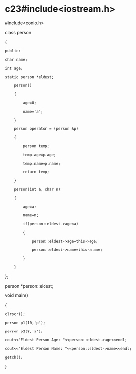 # c23#include<iostream.h>

#include<conio.h>

class person

{

	public:

	char name;

	int age;

	static person *eldest;

		person()

		{

			age=0;

			name='a';

		}

		person operator = (person &p)

		{

			person temp;

			temp.age=p.age;

			temp.name=p.name;

			return temp;

		}

		person(int a, char n)

		{

			age=a;

			name=n;

			if(person::eldest->age<a)

			{

				person::eldest->age=this->age;

				person::eldest->name=this->name;

			}

		}

};

person *person::eldest;

void main()

{

	clrscr();

	person p1(10,'p');

	person p2(8,'a');

	cout<<"Eldest Person Age: "<<person::eldest->age<<endl;

	cout<<"Eldest Person Name: "<<person::eldest->name<<endl;

	getch();

}
